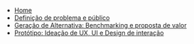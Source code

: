 * [Home](/)
* [Definição de problema e público](files/docs/definicao_problema_publico.md)
* [Geração de Alternativa: Benchmarking e proposta de valor](files/docs/alternative.md)
* [Protótipo: Ideação de UX, UI e Design de interação](files/docs/design_interation.md)